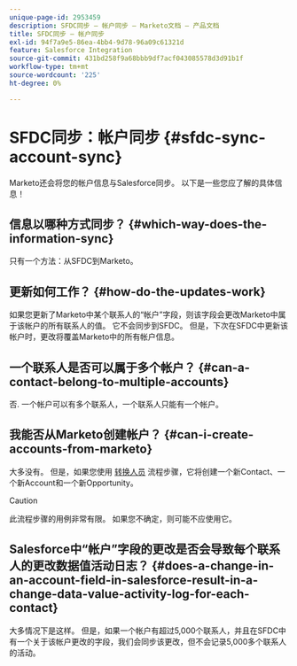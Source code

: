 ```yaml
---
unique-page-id: 2953459
description: SFDC同步 — 帐户同步 — Marketo文档 — 产品文档
title: SFDC同步 — 帐户同步
exl-id: 94f7a9e5-86ea-4bb4-9d78-96a09c61321d
feature: Salesforce Integration
source-git-commit: 431bd258f9a68bbb9df7acf043085578d3d91b1f
workflow-type: tm+mt
source-wordcount: '225'
ht-degree: 0%

---
```


# SFDC同步：帐户同步 {#sfdc-sync-account-sync}

Marketo还会将您的帐户信息与Salesforce同步。 以下是一些您应了解的具体信息！

## 信息以哪种方式同步？ {#which-way-does-the-information-sync}

只有一个方法：从SFDC到Marketo。

## 更新如何工作？ {#how-do-the-updates-work}

如果您更新了Marketo中某个联系人的“帐户”字段，则该字段会更改Marketo中属于该帐户的所有联系人的值。 它不会同步到SFDC。 但是，下次在SFDC中更新该帐户时，更改将覆盖Marketo中的所有帐户信息。

## 一个联系人是否可以属于多个帐户？  {#can-a-contact-belong-to-multiple-accounts}

否. 一个帐户可以有多个联系人，一个联系人只能有一个帐户。

## 我能否从Marketo创建帐户？ {#can-i-create-accounts-from-marketo}

大多没有。 但是，如果您使用 [转换人员](/help/marketo/product-docs/core-marketo-concepts/smart-campaigns/flow-actions/convert-person.md) 流程步骤，它将创建一个新Contact、一个新Account和一个新Opportunity。

>[!CAUTION]
>
>此流程步骤的用例非常有限。 如果您不确定，则可能不应使用它。

## Salesforce中“帐户”字段的更改是否会导致每个联系人的更改数据值活动日志？  {#does-a-change-in-an-account-field-in-salesforce-result-in-a-change-data-value-activity-log-for-each-contact}

大多情况下是这样。 但是，如果一个帐户有超过5,000个联系人，并且在SFDC中有一个关于该帐户更改的字段，我们会同步该更改，但不会记录5,000多个联系人的活动。

